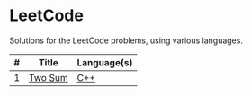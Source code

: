 # LeetCode
Solutions for the LeetCode problems, using various languages.

\# | Title | Language(s)
--- | --- | ---
1 | [Two Sum](https://leetcode.com/problems/two-sum/) | [C++](https://github.com/Krazune/LeetCode/blob/master/Projects/1_two_sums/main.cpp)